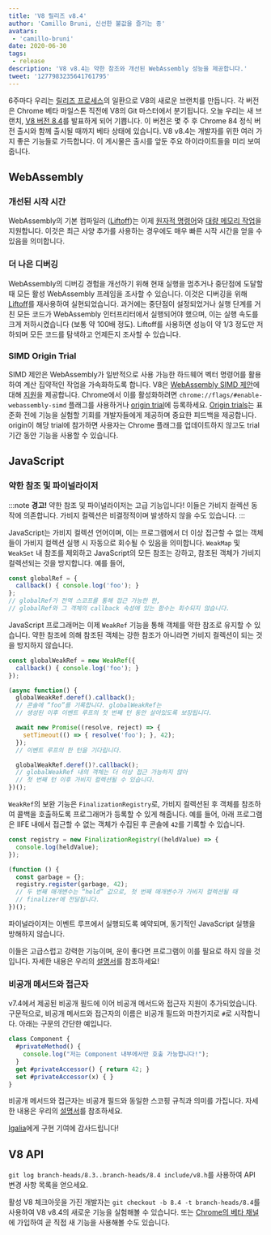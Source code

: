 ```yaml
---
title: 'V8 릴리즈 v8.4'
author: 'Camillo Bruni, 신선한 불값을 즐기는 중'
avatars:
 - 'camillo-bruni'
date: 2020-06-30
tags:
 - release
description: 'V8 v8.4는 약한 참조와 개선된 WebAssembly 성능을 제공합니다.'
tweet: '1277983235641761795'
---
```

6주마다 우리는 [릴리즈 프로세스](https://v8.dev/docs/release-process)의 일환으로 V8의 새로운 브랜치를 만듭니다. 각 버전은 Chrome 베타 마일스톤 직전에 V8의 Git 마스터에서 분기됩니다. 오늘 우리는 새 브랜치, [V8 버전 8.4](https://chromium.googlesource.com/v8/v8.git/+log/branch-heads/8.4)를 발표하게 되어 기쁩니다. 이 버전은 몇 주 후 Chrome 84 정식 버전 출시와 함께 출시될 때까지 베타 상태에 있습니다. V8 v8.4는 개발자를 위한 여러 가지 좋은 기능들로 가득합니다. 이 게시물은 출시를 앞둔 주요 하이라이트들을 미리 보여줍니다.

<!--truncate-->
## WebAssembly

### 개선된 시작 시간

WebAssembly의 기본 컴파일러 ([Liftoff](https://v8.dev/blog/liftoff))는 이제 [원자적 명령어](https://github.com/WebAssembly/threads)와 [대량 메모리 작업](https://github.com/WebAssembly/bulk-memory-operations)을 지원합니다. 이것은 최근 사양 추가를 사용하는 경우에도 매우 빠른 시작 시간을 얻을 수 있음을 의미합니다.

### 더 나은 디버깅

WebAssembly의 디버깅 경험을 개선하기 위해 현재 실행을 멈추거나 중단점에 도달할 때 모든 활성 WebAssembly 프레임을 조사할 수 있습니다.
이것은 디버깅을 위해 [Liftoff](https://v8.dev/blog/liftoff)를 재사용하여 실현되었습니다. 과거에는 중단점이 설정되었거나 실행 단계를 거친 모든 코드가 WebAssembly 인터프리터에서 실행되어야 했으며, 이는 실행 속도를 크게 저하시켰습니다 (보통 약 100배 정도). Liftoff를 사용하면 성능이 약 1/3 정도만 저하되며 모든 코드를 탐색하고 언제든지 조사할 수 있습니다.

### SIMD Origin Trial

SIMD 제안은 WebAssembly가 일반적으로 사용 가능한 하드웨어 벡터 명령어를 활용하여 계산 집약적인 작업을 가속화하도록 합니다. V8은 [WebAssembly SIMD 제안](https://github.com/WebAssembly/simd)에 대해 [지원](https://v8.dev/features/simd)을 제공합니다. Chrome에서 이를 활성화하려면 `chrome://flags/#enable-webassembly-simd` 플래그를 사용하거나 [origin trial](https://developers.chrome.com/origintrials/#/view_trial/-4708513410415853567)에 등록하세요. [Origin trials](https://github.com/GoogleChrome/OriginTrials/blob/gh-pages/developer-guide.md)는 표준화 전에 기능을 실험할 기회를 개발자들에게 제공하며 중요한 피드백을 제공합니다. origin이 해당 trial에 참가하면 사용자는 Chrome 플래그를 업데이트하지 않고도 trial 기간 동안 기능을 사용할 수 있습니다.

## JavaScript

### 약한 참조 및 파이널라이저

:::note
**경고!** 약한 참조 및 파이널라이저는 고급 기능입니다! 이들은 가비지 컬렉션 동작에 의존합니다. 가비지 컬렉션은 비결정적이며 발생하지 않을 수도 있습니다.
:::

JavaScript는 가비지 컬렉션 언어이며, 이는 프로그램에서 더 이상 접근할 수 없는 객체들이 가비지 컬렉션 실행 시 자동으로 회수될 수 있음을 의미합니다. `WeakMap` 및 `WeakSet` 내 참조를 제외하고 JavaScript의 모든 참조는 강하고, 참조된 객체가 가비지 컬렉션되는 것을 방지합니다. 예를 들어,

```js
const globalRef = {
  callback() { console.log('foo'); }
};
// globalRef가 전역 스코프를 통해 접근 가능한 한,
// globalRef와 그 객체의 callback 속성에 있는 함수는 회수되지 않습니다.
```

JavaScript 프로그래머는 이제 `WeakRef` 기능을 통해 객체를 약한 참조로 유지할 수 있습니다. 약한 참조에 의해 참조된 객체는 강한 참조가 아니라면 가비지 컬렉션이 되는 것을 방지하지 않습니다.

```js
const globalWeakRef = new WeakRef({
  callback() { console.log('foo'); }
});

(async function() {
  globalWeakRef.deref().callback();
  // 콘솔에 “foo”를 기록합니다. globalWeakRef는
  // 생성된 이후 이벤트 루프의 첫 번째 턴 동안 살아있도록 보장됩니다.

  await new Promise((resolve, reject) => {
    setTimeout(() => { resolve('foo'); }, 42);
  });
  // 이벤트 루프의 한 턴을 기다립니다.

  globalWeakRef.deref()?.callback();
  // globalWeakRef 내의 객체는 더 이상 접근 가능하지 않아
  // 첫 번째 턴 이후 가비지 컬렉션될 수 있습니다.
})();
```

`WeakRef`의 보완 기능은 `FinalizationRegistry`로, 가비지 컬렉션된 후 객체를 참조하여 콜백을 호출하도록 프로그래머가 등록할 수 있게 해줍니다. 예를 들어, 아래 프로그램은 IIFE 내에서 접근할 수 없는 객체가 수집된 후 콘솔에 `42`를 기록할 수 있습니다.

```js
const registry = new FinalizationRegistry((heldValue) => {
  console.log(heldValue);
});

(function () {
  const garbage = {};
  registry.register(garbage, 42);
  // 두 번째 매개변수는 “held” 값으로, 첫 번째 매개변수가 가비지 컬렉션될 때
  // finalizer에 전달됩니다.
})();
```

파이널라이저는 이벤트 루프에서 실행되도록 예약되며, 동기적인 JavaScript 실행을 방해하지 않습니다.

이들은 고급스럽고 강력한 기능이며, 운이 좋다면 프로그램이 이를 필요로 하지 않을 것입니다. 자세한 내용은 우리의 [설명서](https://v8.dev/features/weak-references)를 참조하세요!

### 비공개 메서드와 접근자

v7.4에서 제공된 비공개 필드에 이어 비공개 메서드와 접근자 지원이 추가되었습니다. 구문적으로, 비공개 메서드와 접근자의 이름은 비공개 필드와 마찬가지로 `#`로 시작합니다. 아래는 구문의 간단한 예입니다.

```js
class Component {
  #privateMethod() {
    console.log("저는 Component 내부에서만 호출 가능합니다!");
  }
  get #privateAccessor() { return 42; }
  set #privateAccessor(x) { }
}
```

비공개 메서드와 접근자는 비공개 필드와 동일한 스코핑 규칙과 의미를 가집니다. 자세한 내용은 우리의 [설명서](https://v8.dev/features/class-fields)를 참조하세요.

[Igalia](https://twitter.com/igalia)에게 구현 기여에 감사드립니다!

## V8 API

`git log branch-heads/8.3..branch-heads/8.4 include/v8.h`를 사용하여 API 변경 사항 목록을 얻으세요.

활성 V8 체크아웃을 가진 개발자는 `git checkout -b 8.4 -t branch-heads/8.4`를 사용하여 V8 v8.4의 새로운 기능을 실험해볼 수 있습니다. 또는 [Chrome의 베타 채널](https://www.google.com/chrome/browser/beta.html)에 가입하여 곧 직접 새 기능을 사용해볼 수도 있습니다.
